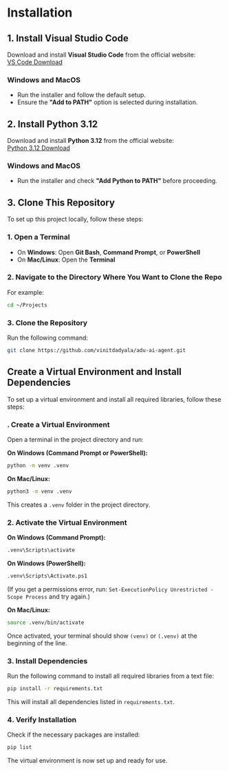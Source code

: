# Installation

## 1. Install Visual Studio Code
Download and install **Visual Studio Code** from the official website:  
[VS Code Download](https://code.visualstudio.com/download)

### Windows and MacOS
- Run the installer and follow the default setup.
- Ensure the **"Add to PATH"** option is selected during installation.


## 2. Install Python 3.12
Download and install **Python 3.12** from the official website:  
[Python 3.12 Download](https://www.python.org/downloads/)

### Windows and MacOS
- Run the installer and check **"Add Python to PATH"** before proceeding.

## 3. Clone This Repository

To set up this project locally, follow these steps:

### **1️. Open a Terminal**
- On **Windows**: Open **Git Bash**, **Command Prompt**, or **PowerShell**  
- On **Mac/Linux**: Open the **Terminal**

### **2️. Navigate to the Directory Where You Want to Clone the Repo**
For example:
```sh
cd ~/Projects
```

### **3️. Clone the Repository**
Run the following command:
```sh
git clone https://github.com/vinitdadyala/adu-ai-agent.git
```
## Create a Virtual Environment and Install Dependencies

To set up a virtual environment and install all required libraries, follow these steps:

### . Create a Virtual Environment  
Open a terminal in the project directory and run:  

**On Windows (Command Prompt or PowerShell):**  
```sh
python -m venv .venv
```

**On Mac/Linux:**  
```sh
python3 -m venv .venv
```

This creates a `.venv` folder in the project directory.

### 2️. Activate the Virtual Environment  

**On Windows (Command Prompt):**  
```sh
.venv\Scripts\activate
```
**On Windows (PowerShell):**  
```sh
.venv\Scripts\Activate.ps1
```
(If you get a permissions error, run: `Set-ExecutionPolicy Unrestricted -Scope Process` and try again.)  

**On Mac/Linux:**  
```sh
source .venv/bin/activate
```

Once activated, your terminal should show `(venv)` or `(.venv)` at the beginning of the line.

### 3️. Install Dependencies  
Run the following command to install all required libraries from a text file:  
```sh
pip install -r requirements.txt
```

This will install all dependencies listed in `requirements.txt`.

### 4️. Verify Installation  
Check if the necessary packages are installed:  
```sh
pip list
```

The virtual environment is now set up and ready for use.

